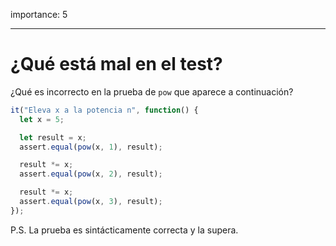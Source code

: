 importance: 5

---

# ¿Qué está mal en el test?

¿Qué es incorrecto en la prueba de `pow` que aparece a continuación?

```js
it("Eleva x a la potencia n", function() {
  let x = 5;

  let result = x;
  assert.equal(pow(x, 1), result);

  result *= x;
  assert.equal(pow(x, 2), result);

  result *= x;
  assert.equal(pow(x, 3), result);
});
```

P.S. La prueba es sintácticamente correcta y la supera.
